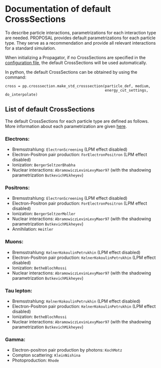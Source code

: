 # Documentation of default CrossSections

To describe particle interactions, parametrizations for each interaction type are needed.
PROPOSAL provides default parametrizations for each particle type.
They serve as a recommendation and provide all relevant interactions for a standard simulation.

When initializing a Propagator, if no CrossSections are specified in the [configuration file](https://github.com/tudo-astroparticlephysics/PROPOSAL/blob/master/docs/config_docu.md),
the default CrossSections will be used automatically.

In python, the default CrossSections can be obtained by using the command:

```
cross = pp.crosssection.make_std_crosssection(particle_def, medium, 
                                              energy_cut_settings, do_interpolate)
```

## List of default CrossSections

The default CrossSections for each particle type are defined as follows.
More information about each parametrization are given [here](https://github.com/tudo-astroparticlephysics/PROPOSAL/blob/master/docs/default_crosssections.md).

### Electrons:

- Bremsstrahlung: `ElectronScreening` (LPM effect disabled)
- Electron-Positron pair production: `ForElectronPositron` (LPM effect disabled)
- Ionization: `BergerSeltzerBhabha`
- Nuclear interactions: `AbramowiczLevinLevyMaor97` (with the shadowing parametrization `ButkevichMikheyev`)

### Positrons:

- Bremsstrahlung: `ElectronScreening` (LPM effect disabled)
- Electron-Positron pair production: `ForElectronPositron` (LPM effect disabled)
- Ionization: `BergerSeltzerMoller`
- Nuclear interactions: `AbramowiczLevinLevyMaor97` (with the shadowing parametrization `ButkevichMikheyev`)
- Annihilation: `Heitler`

### Muons:

- Bremsstrahlung: `KelnerKokoulinPetrukhin` (LPM effect disabled)
- Electron-Positron pair production: `KelnerKokoulinPetrukhin` (LPM effect disabled)
- Ionization: `BetheBlochRossi`
- Nuclear interactions: `AbramowiczLevinLevyMaor97` (with the shadowing parametrization `ButkevichMikheyev`)

### Tau lepton:

- Bremsstrahlung: `KelnerKokoulinPetrukhin` (LPM effect disabled)
- Electron-Positron pair production: `KelnerKokoulinPetrukhin` (LPM effect disabled)
- Ionization: `BetheBlochRossi`
- Nuclear interactions: `AbramowiczLevinLevyMaor97` (with the shadowing parametrization `ButkevichMikheyev`)

### Gamma:

- Electron-positron pair production by photons: `KochMotz`
- Compton scattering: `KleinNishina`
- Photoproduction: `Rhode`